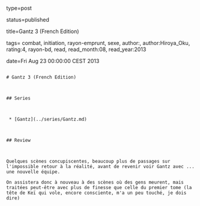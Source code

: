 type=post
status=published
title=Gantz 3 (French Edition)
tags= combat,  initiation,  rayon-emprunt,  sexe, author:, author:Hiroya_Oku, rating:4, rayon-bd, read, read_month:08, read_year:2013
date=Fri Aug 23 00:00:00 CEST 2013
~~~~~~
# Gantz 3 (French Edition)

## Series

 * [Gantz](../series/Gantz.md)

## Review

Quelques scènes concupiscentes, beaucoup plus de passages sur l'impossible retour à la réalité, avant de revenir voir Gantz avec ... une nouvelle équipe.  
On assistera donc à nouveau à des scènes où des gens meurent, mais traitées peut-être avec plus de finesse que celle du premier tome (la tête de Keï qui vole, encore consciente, m'a un peu touché, je dois dire)